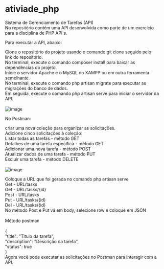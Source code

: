 # ativiade_php
Sistema de Gerenciamento de Tarefas (API)
<br>
No repositório contém uma API desenvolvida como parte de um exercício para a disciplina de PHP API's.
<br>

Para executar a API, abaixo:

Clone o repositório do projeto usando o comando git clone seguido pelo link do repositório.<br>
No terminal, execute o comando composer install para baixar as dependências do projeto.<br>
Inicie o servidor Apache e o MySQL no XAMPP ou em outra ferramenta semelhante.<br>
No terminal, execute o comando php artisan migrate para executar as migrações do banco de dados.<br>
Em seguida, execute o comando php artisan serve para iniciar o servidor da API.<br>
<br>
![image](https://github.com/AgeuGuedes/ativiade_php/assets/125320542/b66c5f62-4ee3-4f82-b03e-b11b50110acf)
<br>

No Postman:

criar uma nova coleção para organizar as solicitações.<br>
Adicione cinco solicitações à coleção:<br>
Listar todas as tarefas - método GET<br>
Detalhes de uma tarefa específica - método GET<br>
Adicionar uma nova tarefa - método POST<br>
Atualizar dados de uma tarefa - método PUT<br>
Excluir uma tarefa - método DELETE<br>
<br>
![image](https://github.com/AgeuGuedes/ativiade_php/assets/125320542/5290fb29-c84c-4393-ade9-965cbba02d0e)
<br>

Coloque a URL que foi gerada no comando php artisan serve <br>
Get - URL/tasks <br>
Get - URL/tasks/{id} <br>
Post - URL/tasks <br>
Put - URL/tasks/{id} <br>
Del - URL/tasks/{id} <br>
No método Post e Put vá em body, selecione row e coloque em JSON <br>
<br>
Método postman <br>
<br>
{<br>
    "title": "Titulo da tarefa",<br>
    "description": "Descrição da tarefa",<br>
    "status": true <br>
}<br>
Agora você pode executar as solicitações no Postman para interagir com a API.<br>

